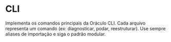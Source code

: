 # CLI

Implementa os comandos principais da Oráculo CLI. Cada arquivo representa um comando (ex: diagnosticar, podar, reestruturar). Use sempre aliases de importação e siga o padrão modular.
